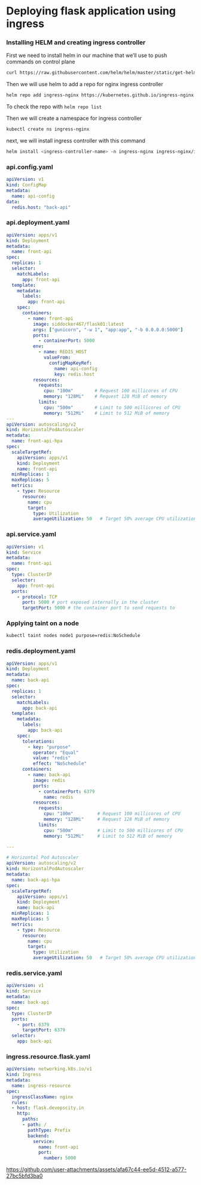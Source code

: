 # Deploying flask application using ingress

### Installing HELM and creating ingress controller

First we need to install helm in our machine that we’ll use to push commands on control plane

```bash
curl https://raw.githubusercontent.com/helm/helm/master/static/get-helm-3 | bash
```

Then we will use helm to add a repo for nginx ingress controller

```bash
helm repo add ingress-nginx https://kubernetes.github.io/ingress-nginx
```

To check the repo with `helm repo list`

Then we will create a namespace for ingress controller

```bash
kubectl create ns ingress-nginx
```

next, we will install ingress controller with this command

```bash
helm install <ingress-controller-name> -n ingress-nginx ingress-nginx/ingress-nginx
```

### api.config.yaml

```yaml
apiVersion: v1
kind: ConfigMap
metadata:
  name: api-config
data:
  redis.host: "back-api"

```

### api.deployment.yaml

```yaml
apiVersion: apps/v1
kind: Deployment
metadata:
  name: front-api
spec:
  replicas: 1
  selector:
    matchLabels:
      app: front-api
  template:
    metadata:
      labels:
        app: front-api
    spec:
      containers:
        - name: front-api
          image: siddocker467/flask01:latest
          args: ["gunicorn", "-w 1", "app:app", "-b 0.0.0.0:5000"]
          ports:
            - containerPort: 5000
          env:
            - name: REDIS_HOST
              valueFrom:
                configMapKeyRef:
                  name: api-config
                  key: redis.host
          resources:
            requests:
              cpu: "100m"        # Request 100 millicores of CPU
              memory: "128Mi"    # Request 128 MiB of memory
            limits:
              cpu: "500m"        # Limit to 500 millicores of CPU
              memory: "512Mi"    # Limit to 512 MiB of memory
---
apiVersion: autoscaling/v2
kind: HorizontalPodAutoscaler
metadata:
  name: front-api-hpa
spec:
  scaleTargetRef:
    apiVersion: apps/v1
    kind: Deployment
    name: front-api
  minReplicas: 1
  maxReplicas: 5
  metrics:
    - type: Resource
      resource:
        name: cpu
        target:
          type: Utilization
          averageUtilization: 50   # Target 50% average CPU utilization

```

### api.service.yaml

```yaml
apiVersion: v1
kind: Service
metadata:
  name: front-api
spec:
  type: ClusterIP
  selector:
    app: front-api
  ports:
    - protocol: TCP
      port: 5000 # port exposed internally in the cluster
      targetPort: 5000 # the container port to send requests to

```

### Applying taint on a node

```bash
kubectl taint nodes node1 purpose=redis:NoSchedule
```

### redis.deployment.yaml

```yaml
apiVersion: apps/v1
kind: Deployment
metadata:
  name: back-api
spec:
  replicas: 1
  selector:
    matchLabels:
      app: back-api
  template:
    metadata:
      labels:
        app: back-api
    spec:
      tolerations:
        - key: "purpose"
          operator: "Equal"
          value: "redis"
          effect: "NoSchedule"
      containers:
        - name: back-api
          image: redis
          ports:
            - containerPort: 6379
              name: redis
          resources:
            requests:
              cpu: "100m"         # Request 100 millicores of CPU
              memory: "128Mi"     # Request 128 MiB of memory
            limits:
              cpu: "500m"         # Limit to 500 millicores of CPU
              memory: "512Mi"     # Limit to 512 MiB of memory

---

# Horizontal Pod Autoscaler
apiVersion: autoscaling/v2
kind: HorizontalPodAutoscaler
metadata:
  name: back-api-hpa
spec:
  scaleTargetRef:
    apiVersion: apps/v1
    kind: Deployment
    name: back-api
  minReplicas: 1
  maxReplicas: 5
  metrics:
    - type: Resource
      resource:
        name: cpu
        target:
          type: Utilization
          averageUtilization: 50   # Target 50% average CPU utilization

```

### redis.service.yaml

```yaml
apiVersion: v1
kind: Service
metadata:
  name: back-api
spec:
  type: ClusterIP
  ports:
    - port: 6379
      targetPort: 6379
  selector:
    app: back-api
```

### ingress.resource.flask.yaml

```yaml
apiVersion: networking.k8s.io/v1
kind: Ingress
metadata:
  name: ingress-resource
spec:
  ingressClassName: nginx
  rules:
  - host: flask.devopscity.in
    http:
      paths:
      - path: /
        pathType: Prefix
        backend:
          service:
            name: front-api
            port:
              number: 5000

```

https://github.com/user-attachments/assets/afa67c44-ee5d-4512-a577-27bc5bfd3ba0


